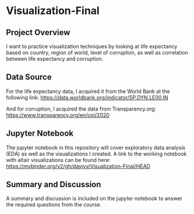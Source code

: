 # Visualization-Final

## Project Overview

I want to practice visualization techniques by looking at life expectancy based on country, region of world, level of corruption, as well as correlation between life expectancy and corruption. 

## Data Source

For the life expectancy data, I acquired it from the World Bank at the following link: <https://data.worldbank.org/indicator/SP.DYN.LE00.IN>

And for corruption, I acquired the data from Transparency.org:  <https://www.transparency.org/en/cpi/2020>

## Jupyter Notebook 

The jupyter notebook in this repository will cover exploratory data analysis (EDA) as well as the visualizations I created.  A link to the working notebook with altair visualizations can be found here: <https://mybinder.org/v2/gh/dayivy/Visualization-Final/HEAD>

## Summary and Discussion

A summary and discussion is included on the jupyter notebook to answer the required questions from the course.
